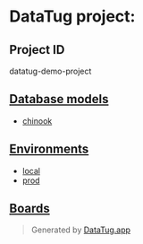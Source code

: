 # DataTug project: 

## Project ID
datatug-demo-project

## [Database models](dbmodels)
- [chinook](dbmodels/chinook)

## [Environments](environments)
- [local](dbmodels/local)
- [prod](dbmodels/prod)

## [Boards](boards)


> Generated by [DataTug.app](https://datatug.app)